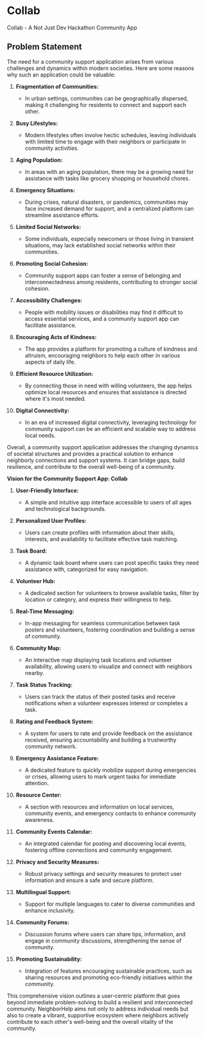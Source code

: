 # Collab

Collab - A Not Just Dev Hackathon Community App 

## Problem Statement

The need for a community support application arises from various challenges and dynamics within modern societies. Here are some reasons why such an application could be valuable:

1. **Fragmentation of Communities:**
   - In urban settings, communities can be geographically dispersed, making it challenging for residents to connect and support each other.

2. **Busy Lifestyles:**
   - Modern lifestyles often involve hectic schedules, leaving individuals with limited time to engage with their neighbors or participate in community activities.

3. **Aging Population:**
   - In areas with an aging population, there may be a growing need for assistance with tasks like grocery shopping or household chores.

4. **Emergency Situations:**
   - During crises, natural disasters, or pandemics, communities may face increased demand for support, and a centralized platform can streamline assistance efforts.

5. **Limited Social Networks:**
   - Some individuals, especially newcomers or those living in transient situations, may lack established social networks within their communities.

6. **Promoting Social Cohesion:**
   - Community support apps can foster a sense of belonging and interconnectedness among residents, contributing to stronger social cohesion.

7. **Accessibility Challenges:**
   - People with mobility issues or disabilities may find it difficult to access essential services, and a community support app can facilitate assistance.

8. **Encouraging Acts of Kindness:**
   - The app provides a platform for promoting a culture of kindness and altruism, encouraging neighbors to help each other in various aspects of daily life.

9. **Efficient Resource Utilization:**
   - By connecting those in need with willing volunteers, the app helps optimize local resources and ensures that assistance is directed where it's most needed.

10. **Digital Connectivity:**
    - In an era of increased digital connectivity, leveraging technology for community support can be an efficient and scalable way to address local needs.

Overall, a community support application addresses the changing dynamics of societal structures and provides a practical solution to enhance neighborly connections and support systems. It can bridge gaps, build resilience, and contribute to the overall well-being of a community.






**Vision for the Community Support App: Collab**

1. **User-Friendly Interface:**
   - A simple and intuitive app interface accessible to users of all ages and technological backgrounds.

2. **Personalized User Profiles:**
   - Users can create profiles with information about their skills, interests, and availability to facilitate effective task matching.

3. **Task Board:**
   - A dynamic task board where users can post specific tasks they need assistance with, categorized for easy navigation.

4. **Volunteer Hub:**
   - A dedicated section for volunteers to browse available tasks, filter by location or category, and express their willingness to help.

5. **Real-Time Messaging:**
   - In-app messaging for seamless communication between task posters and volunteers, fostering coordination and building a sense of community.

6. **Community Map:**
   - An interactive map displaying task locations and volunteer availability, allowing users to visualize and connect with neighbors nearby.

7. **Task Status Tracking:**
   - Users can track the status of their posted tasks and receive notifications when a volunteer expresses interest or completes a task.

8. **Rating and Feedback System:**
   - A system for users to rate and provide feedback on the assistance received, ensuring accountability and building a trustworthy community network.

9. **Emergency Assistance Feature:**
   - A dedicated feature to quickly mobilize support during emergencies or crises, allowing users to mark urgent tasks for immediate attention.

10. **Resource Center:**
    - A section with resources and information on local services, community events, and emergency contacts to enhance community awareness.

11. **Community Events Calendar:**
    - An integrated calendar for posting and discovering local events, fostering offline connections and community engagement.

12. **Privacy and Security Measures:**
    - Robust privacy settings and security measures to protect user information and ensure a safe and secure platform.

13. **Multilingual Support:**
    - Support for multiple languages to cater to diverse communities and enhance inclusivity.

14. **Community Forums:**
    - Discussion forums where users can share tips, information, and engage in community discussions, strengthening the sense of community.

15. **Promoting Sustainability:**
    - Integration of features encouraging sustainable practices, such as sharing resources and promoting eco-friendly initiatives within the community.

This comprehensive vision outlines a user-centric platform that goes beyond immediate problem-solving to build a resilient and interconnected community. NeighborHelp aims not only to address individual needs but also to create a vibrant, supportive ecosystem where neighbors actively contribute to each other's well-being and the overall vitality of the community.
